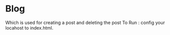 # Blog
Which is used for creating a post and deleting the post
To Run :
config your locahost to index.html.
